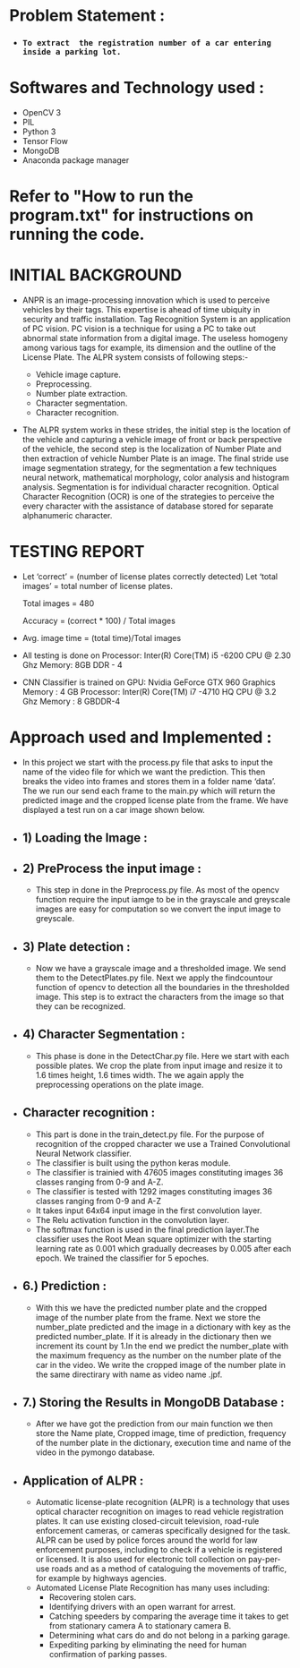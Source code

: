 # **Problem Statement :**
- ### `To extract  the registration number of a car entering inside a parking lot.`

# **Softwares and Technology used :**
- OpenCV 3
- PIL
- Python 3
- Tensor Flow
- MongoDB
- Anaconda package manager

# Refer to "How to run the program.txt" for instructions on running the code.

# INITIAL BACKGROUND

- ANPR is an image-processing innovation which is used to perceive vehicles by their tags. This expertise is ahead of time ubiquity in security and traffic installation. Tag Recognition System is an application of PC vision. PC vision is a technique for using a PC to take out abnormal state information from a digital image. The useless homogeny among various tags for example, its dimension and the outline of the License Plate. The ALPR system consists of following steps:-
  - Vehicle image capture.
  - Preprocessing.
  - Number plate extraction.
  - Character segmentation.
  - Character recognition.





- The ALPR system works in these strides, the initial step is the location of the vehicle and capturing a vehicle image of front or back perspective of the vehicle, the second step is the localization of Number Plate and then extraction of vehicle Number Plate is an image. The final stride use image segmentation strategy, for the segmentation a few techniques neural network, mathematical morphology, color analysis and histogram analysis. Segmentation is for individual character recognition. Optical Character Recognition (OCR) is one of the strategies to perceive the every character with the assistance of database stored for separate alphanumeric character.

# TESTING REPORT

- Let  ‘correct’  =  (number of license plates correctly detected)
	Let  ‘total images’ = total number of license plates.

	Total images = 480

	Accuracy = (correct * 100) / Total images
- Avg. image time = (total time)/Total images
- All testing is done on  Processor: Inter(R) Core(TM)
i5 -6200 CPU @ 2.30 Ghz
Memory: 8GB DDR - 4
- CNN Classifier is trained on GPU: Nvidia GeForce GTX 960
Graphics Memory : 4 GB
Processor: Inter(R) Core(TM)  i7 -4710 HQ CPU @ 3.2 Ghz
Memory : 8 GBDDR-4

# **Approach used and Implemented :**

- In this project we start with the process.py file that asks to input  the name of the video file for which we want the prediction.
This then breaks the video into frames and stores them in a folder name ‘data’.
The we run our send each frame to the main.py which will return the predicted image and the cropped license plate from the frame.
We have displayed a test run on a car image shown below.

- ## 1) Loading the Image :
- ## 2) PreProcess the input image :
  - This step in done in the Preprocess.py file.
	As most of the opencv function require the input iamge to be in the grayscale and greyscale images are easy for computation so we convert the input image to greyscale.
- ## 3) Plate detection :
  - Now we have a grayscale image and a thresholded image. We send them to the DetectPlates.py file. Next we apply the findcountour function of opencv to detection all the boundaries in the thresholded image. This step is to extract the characters from the image so that they can be recognized.
- ## 4) Character Segmentation :
	- This phase is done in the DetectChar.py file.
	Here we start with each possible plates.
	We crop the plate from input image and resize it to 1.6 times height, 1.6 times width. The we again apply the preprocessing operations on the plate image.
- ## Character recognition :
	- This part is done in the train_detect.py file.
  For the purpose of recognition of the cropped character we use a Trained Convolutional Neural Network classifier.
  - The classifier is built using the python keras module.
  - The classifier is trainied with 47605 images constituting images 36 classes ranging from 0-9 and A-Z.
  - The classifier is tested with 1292 images constituting images 36 classes ranging from 0-9 and A-Z
  - It takes input 64x64 input image in the first convolution layer.
  - The Relu activation function in the convolution layer.
  - The softmax function is used in the final prediction layer.The classifier uses the Root Mean square optimizer with the starting learning rate as 0.001 which gradually decreases by 0.005 after each epoch. We trained the classifier for 5 epoches.

- ## 6.) Prediction :
	- With this we have the predicted number plate and the cropped image of the number plate from the frame. Next we store the number_plate predicted and the image  in a dictionary with key as the predicted number_plate. If it is already in the dictionary then we increment its count by 1.In the end we predict the number_plate with the maximum frequency as the number on the number plate of the car in the video. We write the cropped image of the number plate in the same directirary with name as video name .jpf.
- ## 7.) Storing the Results in MongoDB Database :
  - After we have got the prediction from our main function we then store the Name plate, Cropped image, time of prediction, frequency of the number plate in the dictionary, execution time and name of the video in the pymongo database.
- ## Application of ALPR :
  - Automatic license-plate recognition (ALPR) is a technology that uses optical character recognition on images to read vehicle registration plates. It can use existing closed-circuit television, road-rule enforcement cameras, or cameras specifically designed for the task. ALPR can be used by police forces around the world for law enforcement purposes, including to check if a vehicle is registered or licensed. It is also used for electronic toll collection on pay-per-use roads and as a method of cataloguing the movements of traffic, for example by highways agencies.
  - Automated License Plate Recognition has many uses including:
    - Recovering stolen cars.
    - Identifying drivers with an open warrant for arrest.
    - Catching speeders by comparing the average time it takes to get from stationary camera A to stationary camera B.
    - Determining what cars do and do not belong in a parking garage.
    - Expediting parking by eliminating the need for human confirmation of parking passes.
